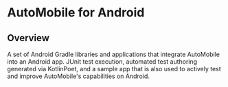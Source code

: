 # AutoMobile for Android

## Overview

A set of Android Gradle libraries and applications that integrate AutoMobile into an Android app. JUnit test execution,
automated test authoring generated via KotlinPoet, and a sample app that is also used to actively test and improve
AutoMobile's capabilities on Android.
